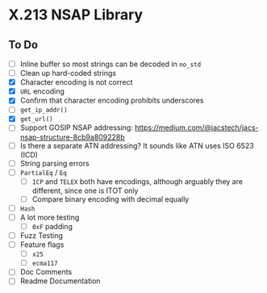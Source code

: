 # X.213 NSAP Library

## To Do

- [ ] Inline buffer so most strings can be decoded in `no_std`
- [ ] Clean up hard-coded strings
- [x] Character encoding is not correct
- [x] `URL` encoding
- [x] Confirm that character encoding prohibits underscores
- [ ] `get_ip_addr()`
- [x] `get_url()`
- [ ] Support GOSIP NSAP addressing: https://medium.com/@jacstech/jacs-nsap-structure-8cb9a809228b
- [ ] Is there a separate ATN addressing? It sounds like ATN uses ISO 6523 (ICD)
- [ ] String parsing errors
- [ ] `PartialEq` / `Eq`
  - [ ] `ICP` and `TELEX` both have encodings, although arguably they are different, since one is ITOT only
  - [ ] Compare binary encoding with decimal equally
- [ ] `Hash`
- [ ] A lot more testing
  - [ ] `0xF` padding
- [ ] Fuzz Testing
- [ ] Feature flags
  - [ ] `x25`
  - [ ] `ecma117`
- [ ] Doc Comments
- [ ] Readme Documentation
